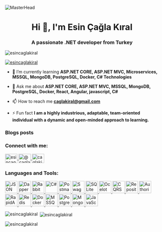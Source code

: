 ![MasterHead](https://miro.medium.com/v2/resize:fit:825/0*jZBSbWmvl6IF-YPW.png)

<h1 align="center">Hi 👋, I'm Esin Çağla Kıral</h1>
<h3 align="center">A passionate .NET developer from Turkey</h3>

<p align="left"> 
  <img src="https://komarev.com/ghpvc/?username=esincaglakiral&label=Profile%20views&color=0e75b6&style=flat" alt="esincaglakiral" /> 
</p>

<p align="left"> 
  <a href="https://github.com/ryo-ma/github-profile-trophy">
    <img src="https://github-profile-trophy.vercel.app/?username=esincaglakiral" alt="esincaglakiral" />
  </a> 
</p>

- 🌱 I’m currently learning **ASP.NET CORE, ASP.NET MVC, Microservices, MSSQL, MongoDB, PostgreSQL, Docker, C# Technologies**

- 💬 Ask me about **ASP.NET CORE, ASP.NET MVC, MSSQL, MongoDB, PostgreSQL, Docker, React, Angular, javascript, C#**

- 📫 How to reach me **caglakiral@gmail.com**

- ⚡ Fun fact **I am a highly industrious, adaptable, team-oriented individual with a dynamic and open-minded approach to learning.**

### Blogs posts
<!-- BLOG-POST-LIST:START -->
<!-- BLOG-POST-LIST:END -->

<h3 align="left">Connect with me:</h3>
<p align="left">
  <a href="https://linkedin.com/in/esincaglakiral" target="blank">
    <img align="center" src="https://raw.githubusercontent.com/rahuldkjain/github-profile-readme-generator/master/src/images/icons/Social/linked-in-alt.svg" alt="esincaglakiral" height="30" width="40" />
  </a>
  <a href="https://medium.com/@caglakiral" target="blank">
    <img align="center" src="https://raw.githubusercontent.com/rahuldkjain/github-profile-readme-generator/master/src/images/icons/Social/medium.svg" alt="@caglakiral" height="30" width="40" />
  </a>
  <a href="https://www.hackerrank.com/caglakiral" target="blank">
    <img align="center" src="https://raw.githubusercontent.com/rahuldkjain/github-profile-readme-generator/master/src/images/icons/Social/hackerrank.svg" alt="caglakiral" height="30" width="40" />
  </a>
</p>

### Languages and Tools:
<p align="left">
<a href="https://jwt.io/" target="_blank" rel="noreferrer">
  <img src="https://img.icons8.com/fluency/48/000000/json-web-token.png" alt="JSON Web Token" width="40" height="40"/> 
</a>

<a href="https://dapper-tutorial.net/" target="_blank" rel="noreferrer">
  <img src="https://img.icons8.com/color/48/000000/dapper.png" alt="Dapper" width="40" height="40"/> 
</a>

<a href="https://www.rabbitmq.com/" target="_blank" rel="noreferrer">
  <img src="https://img.icons8.com/color/48/000000/rabbitmq.png" alt="RabbitMQ" width="40" height="40"/> 
</a>

<a href="https://docs.microsoft.com/en-us/dotnet/csharp/" target="_blank" rel="noreferrer">
  <img src="https://img.icons8.com/color/48/000000/c-sharp.png" alt="C#" width="40" height="40"/> 
</a>

  
  <a href="https://www.getpostman.com/" target="_blank" rel="noreferrer"> 
    <img src="https://img.icons8.com/dusk/48/000000/postman-api.png" alt="Postman" width="40" height="40"/> 
  </a> 
  <a href="https://swagger.io/" target="_blank" rel="noreferrer"> 
    <img src="https://img.icons8.com/fluency/48/000000/api.png" alt="Swagger" width="40" height="40"/> 
  </a> 
 
  <a href="https://www.sqlite.org/" target="_blank" rel="noreferrer"> 
    <img src="https://img.icons8.com/color/48/000000/sql.png" alt="SQLite" width="40" height="40"/> 
  </a> 
  <a href="https://ocelot.readthedocs.io/en/latest/" target="_blank" rel="noreferrer"> 
    <img src="https://img.icons8.com/color/48/000000/api-settings.png" alt="Ocelot Gateway" width="40" height="40"/> 
  </a>
  <a href="https://www.dotnettricks.com/learn/designpatterns/cqrs-design-pattern-dotnet" target="_blank" rel="noreferrer"> 
    <img src="https://img.icons8.com/fluency/48/000000/process.png" alt="CQRS Design Pattern" width="40" height="40"/> 
  </a>

  <a href="https://martinfowler.com/eaaCatalog/repository.html" target="_blank" rel="noreferrer"> 
    <img src="https://img.icons8.com/color/48/000000/folder-invoices.png" alt="Repository Design Pattern" width="40" height="40"/> 
  </a> 
  <a href="https://docs.microsoft.com/en-us/aspnet/core/security/authorization/secure-data" target="_blank" rel="noreferrer"> 
    <img src="https://img.icons8.com/color/48/000000/lock.png" alt="Authorization" width="40" height="40"/> 
  </a> 
  <a href="https://rapidapi.com/" target="_blank" rel="noreferrer"> 
    <img src="https://img.icons8.com/color/48/000000/api.png" alt="RapidAPI" width="40" height="40"/> 
  </a>
  <a href="https://redis.io/" target="_blank" rel="noreferrer"> 
    <img src="https://img.icons8.com/color/48/000000/redis.png" alt="Redis" width="40" height="40"/> 
  </a> 

  <a href="https://www.docker.com/" target="_blank" rel="noreferrer"> 
    <img src="https://img.icons8.com/fluency/48/000000/docker.png" alt="Docker" width="40" height="40"/> 
  </a> 
  <a href="https://www.microsoft.com/en-us/sql-server" target="_blank" rel="noreferrer"> 
    <img src="https://img.icons8.com/color/48/000000/microsoft-sql-server.png" alt="MSSQL" width="40" height="40"/> 
  </a> 
  <a href="https://www.postgresql.org/" target="_blank" rel="noreferrer"> 
    <img src="https://img.icons8.com/color/48/000000/postgreesql.png" alt="PostgreSQL" width="40" height="40"/> 
  </a> 
  <a href="https://www.mongodb.com/" target="_blank" rel="noreferrer"> 
    <img src="https://img.icons8.com/color/48/000000/mongodb.png" alt="MongoDB" width="40" height="40"/> 
  </a>

  <a href="https://developer.mozilla.org/en-US/docs/Web/JavaScript" target="_blank" rel="noreferrer"> 
    <img src="https://img.icons8.com/color/48/000000/javascript.png" alt="JavaScript" width="40" height="40"/> 
  </a>
</p>



<p><img align="left" src="https://github-readme-stats.vercel.app/api/top-langs?username=esincaglakiral&show_icons=true&locale=en&layout=compact" alt="esincaglakiral" /></p>

<p>&nbsp;<img align="center" src="https://github-readme-stats.vercel.app/api?username=esincaglakiral&show_icons=true&locale=en" alt="esincaglakiral" /></p>

<p><img align="center" src="https://github-readme-streak-stats.herokuapp.com/?user=esincaglakiral&" alt="esincaglakiral" /></p>
